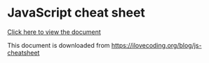 # JavaScript cheat sheet

[Click here to view the document](js-cheatsheet.pdf)

This document is downloaded from https://ilovecoding.org/blog/js-cheatsheet


